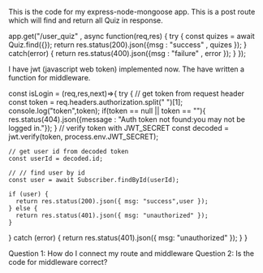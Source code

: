 This is the code for my express-node-mongoose app. This is a post route which will find and return all Quiz in response.

app.get("/user_quiz" , async function(req,res) {
  try {
    const quizes = await Quiz.find({});
    return res.status(200).json({msg : "success" , quizes });
  } catch(error) {
    return res.status(400).json({msg : "failure" , error  });
  }
});

I have jwt (javascript web token) implemented now. The have written a function for middleware. 

const isLogin = (req,res,next)=>{
 try {
    // get token from request header
    const token = req.headers.authorization.split(" ")[1];
    console.log("token",token);
    if(token == null || token == ""){
    res.status(404).json({message : "Auth token not found:you may not be logged in."});
    }
    // verify token with JWT_SECRET
    const decoded = jwt.verify(token, process.env.JWT_SECRET);

    // get user id from decoded token
    const userId = decoded.id;

    // // find user by id
    const user = await Subscriber.findById(userId);

    if (user) {
      return res.status(200).json({ msg: "success",user });
    } else {
      return res.status(401).json({ msg: "unauthorized" });
    }

  } catch (error) {
    return res.status(401).json({ msg: "unauthorized" });
  }
}

Question 1: How do I connect my route and middleware 
Question 2: Is the code for middleware correct?